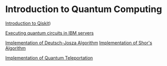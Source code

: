 # Introduction to Quantum Computing
<a href="https://colab.research.google.com/drive/1K_wlBt9DcSrSfKuFiFbs_l6H1CLeAxru" target="_blank" rel="noopener noreferrer">Introduction to Qiskit</a>)

<a href="https://colab.research.google.com/drive/1J-IaNEyFep5q95zgOTjR-fi1j9KyIpF7" target="_blank" rel="noopener noreferrer">Executing quantum circuits in IBM servers</a>

<a href="https://colab.research.google.com/drive/1QJVeWFemhbQvfjOsRby5p7KSAPPciSw3" target="_blank" rel="noopener noreferrer">Implementation of Deutsch-Josza Algorithm</a>
<a href="https://colab.research.google.com/drive/1BCJo_xZeekm3Uyd0oKxpXHmlT0U36Uqi" target="_blank" rel="noopener noreferrer">Implementation of Shor's Algorithm</a>
            
<a href="https://colab.research.google.com/drive/1GX-UjJIwuqxfE_WAJzWjfpKPIY6rKFua" target="_blank" rel="noopener noreferrer">Implementation of Quantum Teleportation</a>
     
